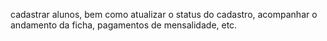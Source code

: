 cadastrar alunos, bem como atualizar o status do cadastro, acompanhar o andamento da ficha, pagamentos de mensalidade, etc.